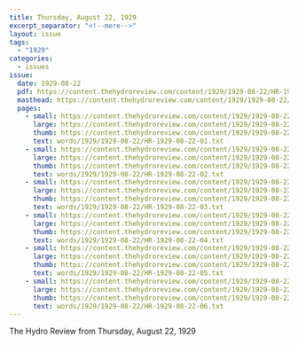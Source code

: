 ```yaml
---
title: Thursday, August 22, 1929
excerpt_separator: "<!--more-->"
layout: issue
tags:
  - "1929"
categories:
  - issues
issue:
  date: 1929-08-22
  pdf: https://content.thehydroreview.com/content/1929/1929-08-22/HR-1929-08-22.pdf
  masthead: https://content.thehydroreview.com/content/1929/1929-08-22/masthead/HR-1929-08-22.jpg
  pages:
    - small: https://content.thehydroreview.com/content/1929/1929-08-22/small/HR-1929-08-22-01.jpg
      large: https://content.thehydroreview.com/content/1929/1929-08-22/large/HR-1929-08-22-01.jpg
      thumb: https://content.thehydroreview.com/content/1929/1929-08-22/thumbnails/HR-1929-08-22-01.jpg
      text: words/1929/1929-08-22/HR-1929-08-22-01.txt
    - small: https://content.thehydroreview.com/content/1929/1929-08-22/small/HR-1929-08-22-02.jpg
      large: https://content.thehydroreview.com/content/1929/1929-08-22/large/HR-1929-08-22-02.jpg
      thumb: https://content.thehydroreview.com/content/1929/1929-08-22/thumbnails/HR-1929-08-22-02.jpg
      text: words/1929/1929-08-22/HR-1929-08-22-02.txt
    - small: https://content.thehydroreview.com/content/1929/1929-08-22/small/HR-1929-08-22-03.jpg
      large: https://content.thehydroreview.com/content/1929/1929-08-22/large/HR-1929-08-22-03.jpg
      thumb: https://content.thehydroreview.com/content/1929/1929-08-22/thumbnails/HR-1929-08-22-03.jpg
      text: words/1929/1929-08-22/HR-1929-08-22-03.txt
    - small: https://content.thehydroreview.com/content/1929/1929-08-22/small/HR-1929-08-22-04.jpg
      large: https://content.thehydroreview.com/content/1929/1929-08-22/large/HR-1929-08-22-04.jpg
      thumb: https://content.thehydroreview.com/content/1929/1929-08-22/thumbnails/HR-1929-08-22-04.jpg
      text: words/1929/1929-08-22/HR-1929-08-22-04.txt
    - small: https://content.thehydroreview.com/content/1929/1929-08-22/small/HR-1929-08-22-05.jpg
      large: https://content.thehydroreview.com/content/1929/1929-08-22/large/HR-1929-08-22-05.jpg
      thumb: https://content.thehydroreview.com/content/1929/1929-08-22/thumbnails/HR-1929-08-22-05.jpg
      text: words/1929/1929-08-22/HR-1929-08-22-05.txt
    - small: https://content.thehydroreview.com/content/1929/1929-08-22/small/HR-1929-08-22-06.jpg
      large: https://content.thehydroreview.com/content/1929/1929-08-22/large/HR-1929-08-22-06.jpg
      thumb: https://content.thehydroreview.com/content/1929/1929-08-22/thumbnails/HR-1929-08-22-06.jpg
      text: words/1929/1929-08-22/HR-1929-08-22-06.txt
---
```


The Hydro Review from Thursday, August 22, 1929

<!--more-->

